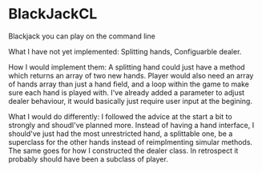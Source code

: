 # BlackJackCL
Blackjack you can play on the command line

What I have not yet implemented: Splitting hands, Configuarble dealer.

How I would implement them:
A splitting hand could just have a method which returns an array of two new hands.
Player would also need an array of hands array than just a hand field, 
and a loop within the game to make sure each hand is played with.
I've already added a parameter to adjust dealer behaviour, it would basically just require user input at the begining.

What I would do differently:
I followed the advice at the start a bit to strongly and shoudl've planned more.
Instead of having a hand interface, I should've just had the most unrestricted hand, a splittable one,
be a superclass for the other hands instead of reimplmenting simular methods. The same goes for
how I constructed the dealer class. In retrospect it probably should have been a subclass of player.
